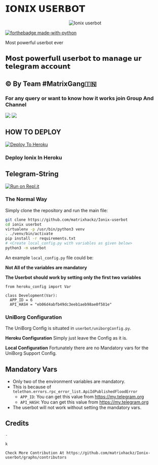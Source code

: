# 𝗜𝗢𝗡𝗜𝗫 𝗨𝗦𝗘𝗥𝗕𝗢𝗧

<p align="center">
<img src="https://telegra.ph/file/146232d08048652cb7ca2.jpg" alt="Ionix userbot">


[![forthebadge made-with-python](http://ForTheBadge.com/images/badges/made-with-python.svg)](https://www.python.org/)



Most powerful userbot ever
## 𝗠𝗼𝘀𝘁 𝗽𝗼𝘄𝗲𝗿𝗳𝘂𝗹𝗹 𝘂𝘀𝗲𝗿𝗯𝗼𝘁 𝘁𝗼 𝗺𝗮𝗻𝗮𝗴𝗲 𝘂𝗿 𝘁𝗲𝗹𝗲𝗴𝗿𝗮𝗺 𝗮𝗰𝗰𝗼𝘂𝗻𝘁

## © By Team #MatrixGang🇮🇳

### For any query or want to know how it works join Group And Channel 

<a href="https://t.me/ionox_ot_"><img src="https://img.shields.io/badge/Join-Telegram%20Group-red.svg?logo=Telegram"></a>
<a href="https://t.me/Ionix_updates"><img src="https://img.shields.io/badge/Join-Telegram%20channel-blue.svg?logo=telegram"></a>

## HOW TO DEPLOY 

[![Deploy To Heroku](https://www.herokucdn.com/deploy/button.svg)](https://heroku.com/deploy?template=https://github.com/matrixhackz/Ionix-userbot)


### Deploy Ionix In Heroku



## Telegram-String

[![Run on Repl.it](http://repl.it/badge/github/Matrixhackz)](https://generatestringsession.devagyasharma.repl.run/)


### The Normal Way

Simply clone the repository and run the main file:
```sh
git clone https://github.com/matrixhackz/Ionix-userbot
cd ionix userbot
virtualenv -p /usr/bin/python3 venv
. ./venv/bin/activate
pip install -r requirements.txt
# <Create local_config.py with variables as given below>
python3 -m userbot
```

An example `local_config.py` file could be:

**Not All of the variables are mandatory**

__The Userbot should work by setting only the first two variables__

```python3
from heroku_config import Var

class Development(Var):
  APP_ID = 6
  API_HASH = "eb06d4abfb49dc3eeb1aeb98ae0f581e"
```


### UniBorg Configuration


The UniBorg Config is situated in `userbot/uniborgConfig.py`.

**Heroku Configuration**
Simply just leave the Config as it is.

**Local Configuration**
Fortunately there are no Mandatory vars for the UniBorg Support Config.

## Mandatory Vars

- Only two of the environment variables are mandatory.
- This is because of `telethon.errors.rpc_error_list.ApiIdPublishedFloodError`
    - `APP_ID`:   You can get this value from https://my.telegram.org
    - `API_HASH`:   You can get this value from https://my.telegram.org
- The userbot will not work without setting the mandatory vars.

## Credits 
```- Thanks To All Contributers For This Project 
- 

k

Check More Contribution At https://github.com/matrixhackz/Ionix-userbot/graphs/contributors

